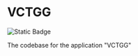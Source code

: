 # VCTGG

![Static Badge](https://img.shields.io/badge/VCTGG-1.0-green?logo=valorant)

The codebase for the application "VCTGG"
